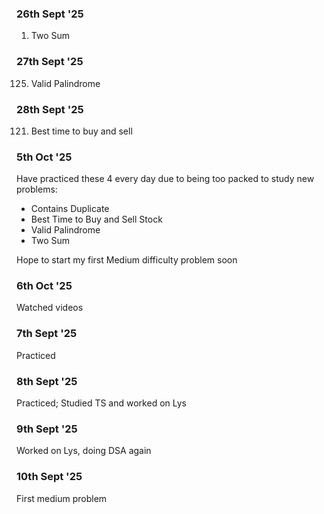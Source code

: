 ### 26th Sept '25

1. Two Sum

### 27th Sept '25

125. Valid Palindrome

### 28th Sept '25

121. Best time to buy and sell

### 5th Oct '25

Have practiced these 4 every day due to being too packed to study new problems:
- Contains Duplicate
- Best Time to Buy and Sell Stock
- Valid Palindrome
- Two Sum

Hope to start my first Medium difficulty problem soon

### 6th Oct '25

Watched videos

### 7th Sept '25

Practiced

### 8th Sept '25

Practiced; Studied TS and worked on Lys

### 9th Sept '25

Worked on Lys, doing DSA again

### 10th Sept '25

First medium problem
